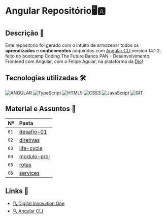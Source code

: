 # Angular Repositório🖥️🅰️

## Descrição 📃

Este repósitorio foi gerado com o intuito de armazenar todos os **aprendizados** e **conheimentos** adquiridos com [Angular CLI](https://github.com/angular/angular-cli) version 14.1.2, feito no bootcamp Coding The Future Banco PAN - Desenvolvimento Frontend com Angular, com o Felipe Aguiar, na plataforma da [Dio](https://www.dio.me/)!

## Tecnologias utilizadas 🛠️

![ANGULAR](https://img.shields.io/badge/Angular-DD0031?style=for-the-badge&logo=angular&logoColor=white)
![TypeScript](https://img.shields.io/badge/TypeScript-007ACC?style=for-the-badge&logo=typescript&logoColor=white)
![HTML5](https://img.shields.io/badge/HTML5-E34F26?style=for-the-badge&logo=html5&logoColor=white)
![CSS3](https://img.shields.io/badge/CSS3-1572B6?style=for-the-badge&logo=css3&logoColor=white)
![JavaScript](https://img.shields.io/badge/JavaScript-F7DF1E?style=for-the-badge&logo=javascript&logoColor=black)
![GIT](https://img.shields.io/badge/GIT-E44C30?style=for-the-badge&logo=git&logoColor=white)

## Material e Assuntos 🎯

| Nº   | Pasta                        |
| :--- | :--------------------------- |
| `01` | [desafio-01](desafio-01/)    |
| `02` | [diretivas](diretivas-proj/) |
| `03` | [life-cycle](life-cycle/) |
| `04` | [modulo-proj](modulo-proj/) |
| `05` | [rotas](rotas/) |
| `06` | [services](services/) |

## Links 🔗

- [🔍 Digital Innovation One](https://www.dio.me/)
- [🔍 Angular CLI ](https://angular.io/cli)
